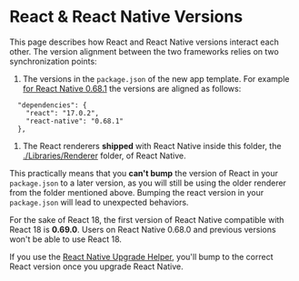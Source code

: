 # React & React Native Versions

This page describes how React and React Native versions interact each other.
The version alignment between the two frameworks relies on two synchronization points:

1. The versions in the `package.json` of the new app template. For example [for React Native 0.68.1](https://github.com/facebook/react-native/blob/0.68-stable/template/package.json#L12-L15) the versions are aligned as follows:

```
  "dependencies": {
    "react": "17.0.2",
    "react-native": "0.68.1"
  },
```

1. The React renderers **shipped** with React Native inside this folder, the [./Libraries/Renderer](https://github.com/facebook/react-native/tree/main/Libraries/Renderer) folder, of React Native.

This practically means that you **can't bump** the version of React in your `package.json` to a later version,
as you will still be using the older renderer from the folder mentioned above. Bumping the react version in your `package.json` will lead to unexpected behaviors.

For the sake of React 18, the first version of React Native compatible with React 18 is **0.69.0**. Users on React Native 0.68.0 and previous versions won't be able to use React 18.

If you use the [React Native Upgrade Helper](https://react-native-community.github.io/upgrade-helper/), you'll bump to the correct React version once you upgrade React Native.
